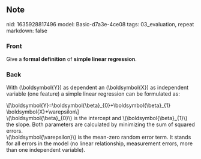 ## Note
nid: 1635928817496
model: Basic-d7a3e-4ce08
tags: 03_evaluation, repeat
markdown: false

### Front
Give a <b>formal definition</b> of <b>simple linear regression</b>.

### Back
With \(\boldsymbol{Y}\) as dependent an \(\boldsymbol{X}\) as
independent variable (one feature) a simple linear regression can
be formulated as:
<div>
  \[\boldsymbol{Y}=\boldsymbol{\beta}_{0}+\boldsymbol{\beta}_{1}
  \boldsymbol{X}+\varepsilon\]
</div>
<div>
  \(\boldsymbol{\beta}_{0}\) is the intercept and
  \(\boldsymbol{\beta}_{1}\) the slope. Both parameters are
  calculated by minimizing the sum of squared errors.
</div>
<div>
  \(\boldsymbol{\varepsilon}\) is the mean-zero random error term.
  It stands for all errors in the model (no linear relationship,
  measurement errors, more than one independent variable).
</div>
